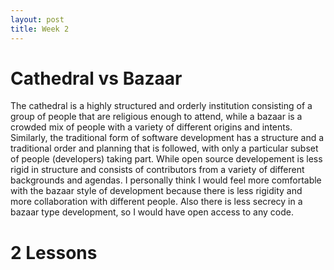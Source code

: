 ```yaml
---
layout: post
title: Week 2
---
```



# Cathedral vs Bazaar

  The cathedral is a highly structured and orderly institution consisting of a group of people that are religious enough to attend, while a bazaar is a crowded mix of people with a variety of different origins and intents. Similarly, the traditional form of software development has a structure and a traditional order and planning that is followed, with only a particular subset of people (developers) taking part. While open source developement is less rigid in structure and consists of contributors from a variety of different backgrounds and agendas.
  I personally think I would feel more comfortable with the bazaar style of development because there is less rigidity and more collaboration with different people. Also there is less secrecy in a bazaar type development, so I would have open access to any code. 


# 2 Lessons 
